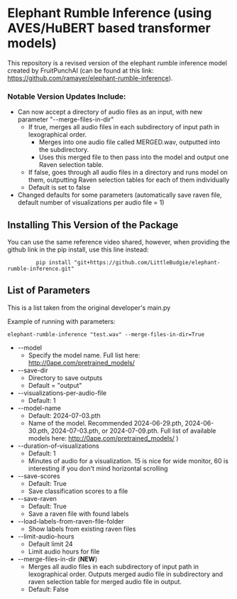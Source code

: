 # Elephant Rumble Inference (using AVES/HuBERT based transformer models)

This repository is a revised version of the elephant rumble inference model created by FruitPunchAI (can be found at this link: https://github.com/ramayer/elephant-rumble-inference). 

### Notable Version Updates Include:
* Can now accept a directory of audio files as an input, with new parameter "--merge-files-in-dir"
    * If true, merges all audio files in each subdirectory of input path in lexographical order.
         * Merges into one audio file called MERGED.wav, outputted into the subdirectory.
         * Uses this merged file to then pass into the model and output one Raven selection table.
    * If false, goes through all audio files in a directory and runs model on them, outputting Raven selection tables for each of them individually
    * Default is set to false
* Changed defaults for some parameters (automatically save raven file, default number of visualizations per audio file = 1)

## Installing This Version of the Package
You can use the same reference video shared, however, when providing the github link in the pip install, use this line instead:
```
         pip install "git+https://github.com/LittleBudgie/elephant-rumble-inference.git"
```

## List of Parameters
This is a list taken from the original developer's main.py

Example of running with parameters: 
```
elephant-rumble-inference "test.wav" --merge-files-in-dir=True
```

* --model
    * Specify the model name. Full list here: http://0ape.com/pretrained_models/
* --save-dir
    * Directory to save outputs
    * Default = "output" 
* --visualizations-per-audio-file
    * Default: 1
* --model-name
    * Default: 2024-07-03.pth
    * Name of the model.  Recommended 2024-06-29.pth, 2024-06-30.pth, 2024-07-03.pth, or 2024-07-09.pth. Full list of available models here: http://0ape.com/pretrained_models/ )
* --duration-of-visualizations
    * Default: 1
    * Minutes of audio for a visualization. 15 is nice for wide monitor, 60 is interesting if you don't mind horizontal scrolling
* --save-scores
    * Default: True
    * Save classification scores to a file
* --save-raven
    * Default: True
    * Save a raven file with found labels
* --load-labels-from-raven-file-folder
    * Show labels from existing raven files
* --limit-audio-hours
    * Default limit 24
    * Limit audio hours for file
* --merge-files-in-dir (**NEW**)
    * Merges all audio files in each subdirectory of input path in lexographical order. Outputs merged audio file in subdirectory and raven selection table for merged audio file in output.
    * Default: False
